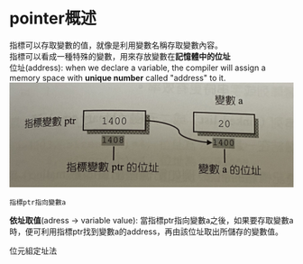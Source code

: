 # pointer概述
指標可以存取變數的值，就像是利用變數名稱存取變數內容。  
指標可以看成一種特殊的變數，用來存放變數在**記憶體中的位址**  
位址(address): when we declare a variable, the compiler will assign a memory space with **unique number** called "address" to it.
![圖片01](./pointer01.JPG)

```
指標ptr指向變數a
```
**依址取值**(adress -> variable value): 當指標ptr指向變數a之後，如果要存取變數a時，便可利用指標ptr找到變數a的address，再由該位址取出所儲存的變數值。

位元組定址法
